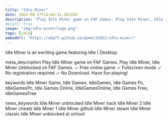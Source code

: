 ```yaml
---
title: "Idle Miner"
date: 2024-08-27T14:44:31.261189
description: "Play Idle Miner game on FAF Games. Play Idle Miner, Idle Miner Unblocked on FAF Games. ✓ Free online game ✓ Fullscreen mode ✓ No registration required ✓ No Download. Have fun playing!"
#draft: true
image: "img/idle-miner/logo.png"
tags: [idle]
embedUrl: "https://ubg77.github.io/game131022/idle-miner/"
---
```


Idle Miner is an exciting game featuring Idle | Desktop.

meta_description
Play Idle Miner game on FAF Games. Play Idle Miner, Idle Miner Unblocked on FAF Games. ✓ Free online game ✓ Fullscreen mode ✓ No registration required ✓ No Download. Have fun playing!


keywords
Idle Miner Game, Idle Games, IdleGames, Idle Games Pc, IdleGamesPc, Idle Games Online, IdleGamesOnline, Idle Games Free, IdleGamesFree


news_keywords
Idle Miner unblocked Idle Miner hack Idle Miner 2 Idle Miner cheats Idle Miner 1 Idle Miner github Idle Miner steam Idle Miner classic Idle Miner unblocked at school
